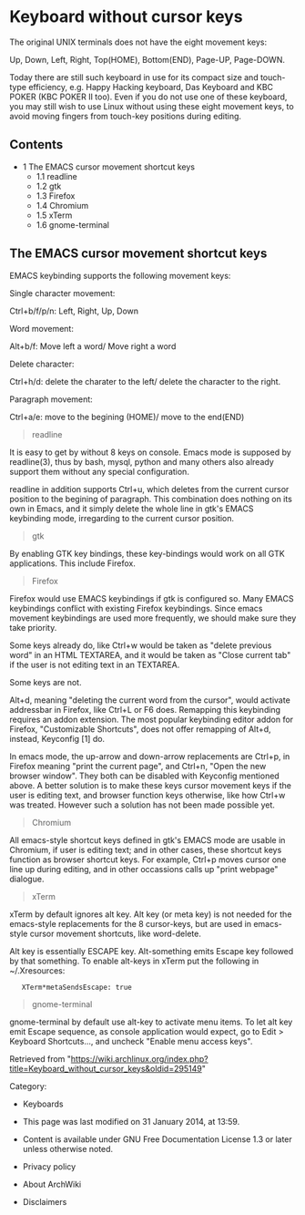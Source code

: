 Keyboard without cursor keys
============================

The original UNIX terminals does not have the eight movement keys:

Up, Down, Left, Right, Top(HOME), Bottom(END), Page-UP, Page-DOWN.

Today there are still such keyboard in use for its compact size and
touch-type efficiency, e.g. Happy Hacking keyboard, Das Keyboard and KBC
POKER (KBC POKER II too). Even if you do not use one of these keyboard,
you may still wish to use Linux without using these eight movement keys,
to avoid moving fingers from touch-key positions during editing.

Contents
--------

-   1 The EMACS cursor movement shortcut keys
    -   1.1 readline
    -   1.2 gtk
    -   1.3 Firefox
    -   1.4 Chromium
    -   1.5 xTerm
    -   1.6 gnome-terminal

The EMACS cursor movement shortcut keys
---------------------------------------

EMACS keybinding supports the following movement keys:

Single character movement:

Ctrl+b/f/p/n: Left, Right, Up, Down

Word movement:

Alt+b/f: Move left a word/ Move right a word

Delete character:

Ctrl+h/d: delete the charater to the left/ delete the character to the
right.

Paragraph movement:

Ctrl+a/e: move to the begining (HOME)/ move to the end(END)

> readline

It is easy to get by without 8 keys on console. Emacs mode is supposed
by readline(3), thus by bash, mysql, python and many others also already
support them without any special configuration.

readline in addition supports Ctrl+u, which deletes from the current
cursor position to the begining of paragraph. This combination does
nothing on its own in Emacs, and it simply delete the whole line in
gtk's EMACS keybinding mode, irregarding to the current cursor position.

> gtk

By enabling GTK key bindings, these key-bindings would work on all GTK
applications. This include Firefox.

> Firefox

Firefox would use EMACS keybindings if gtk is configured so. Many EMACS
keybindings conflict with existing Firefox keybindings. Since emacs
movement keybindings are used more frequently, we should make sure they
take priority.

Some keys already do, like Ctrl+w would be taken as "delete previous
word" in an HTML TEXTAREA, and it would be taken as "Close current tab"
if the user is not editing text in an TEXTAREA.

Some keys are not.

Alt+d, meaning "deleting the current word from the cursor", would
activate addressbar in Firefox, like Ctrl+L or F6 does. Remapping this
keybinding requires an addon extension. The most popular keybinding
editor addon for Firefox, "Customizable Shortcuts", does not offer
remapping of Alt+d, instead, Keyconfig [1] do.

In emacs mode, the up-arrow and down-arrow replacements are Ctrl+p, in
Firefox meaning "print the current page", and Ctrl+n, "Open the new
browser window". They both can be disabled with Keyconfig mentioned
above. A better solution is to make these keys cursor movement keys if
the user is editing text, and browser function keys otherwise, like how
Ctrl+w was treated. However such a solution has not been made possible
yet.

> Chromium

All emacs-style shortcut keys defined in gtk's EMACS mode are usable in
Chromium, if user is editing text; and in other cases, these shortcut
keys function as browser shortcut keys. For example, Ctrl+p moves cursor
one line up during editing, and in other occassions calls up "print
webpage" dialogue.

> xTerm

xTerm by default ignores alt key. Alt key (or meta key) is not needed
for the emacs-style replacements for the 8 cursor-keys, but are used in
emacs-style cursor movement shortcuts, like word-delete.

Alt key is essentially ESCAPE key. Alt-something emits Escape key
followed by that something. To enable alt-keys in xTerm put the
following in ~/.Xresources:

       XTerm*metaSendsEscape: true

> gnome-terminal

gnome-terminal by default use alt-key to activate menu items. To let alt
key emit Escape sequence, as console application would expect, go to
Edit > Keyboard Shortcuts..., and uncheck "Enable menu access keys".

Retrieved from
"https://wiki.archlinux.org/index.php?title=Keyboard_without_cursor_keys&oldid=295149"

Category:

-   Keyboards

-   This page was last modified on 31 January 2014, at 13:59.
-   Content is available under GNU Free Documentation License 1.3 or
    later unless otherwise noted.
-   Privacy policy
-   About ArchWiki
-   Disclaimers
